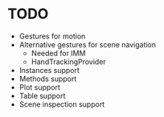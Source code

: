 # TODO

- Gestures for motion
- Alternative gestures for scene navigation
    - Needed for IMM
    - HandTrackingProvider
- Instances support
- Methods support
- Plot support
- Table support
- Scene inspection support


